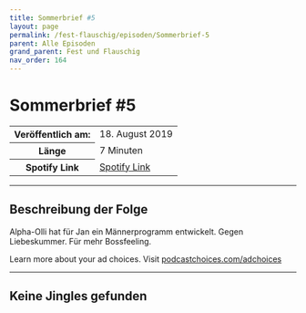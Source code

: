 ```yaml
---
title: Sommerbrief #5
layout: page
permalink: /fest-flauschig/episoden/Sommerbrief-5
parent: Alle Episoden
grand_parent: Fest und Flauschig
nav_order: 164
---
```


# Sommerbrief #5
<table class="resp-table dcf-table dcf-table-responsive dcf-table-bordered dcf-table-striped dcf-w-100%">
                    <tbody>
                        <tr>
                            <th scope="row">Veröffentlich am:</th>
                            <td data-label="Veröffentlich am:">18. August 2019</td>
                        </tr>
                        <tr>
                            <th scope="row">Länge </th>
                            <td data-label="Länge ">7 Minuten</td>
                        </tr><tr>
                                <th scope="row">Spotify Link</th>
                                <td data-label="Spotify Link"><a href="https://open.spotify.com/episode/4FuyoWCZqRhGv1xx5ISLp8">Spotify Link</a></td>
                            </tr></tbody>
                </table>

***

## Beschreibung der Folge

<div>
Alpha-Olli hat für Jan ein Männerprogramm entwickelt. Gegen Liebeskummer. Für mehr Bossfeeling.<p> </p><p>Learn more about your ad choices. Visit <a href="https://podcastchoices.com/adchoices">podcastchoices.com/adchoices</a></p>  
</div>

***

## Keine Jingles gefunden